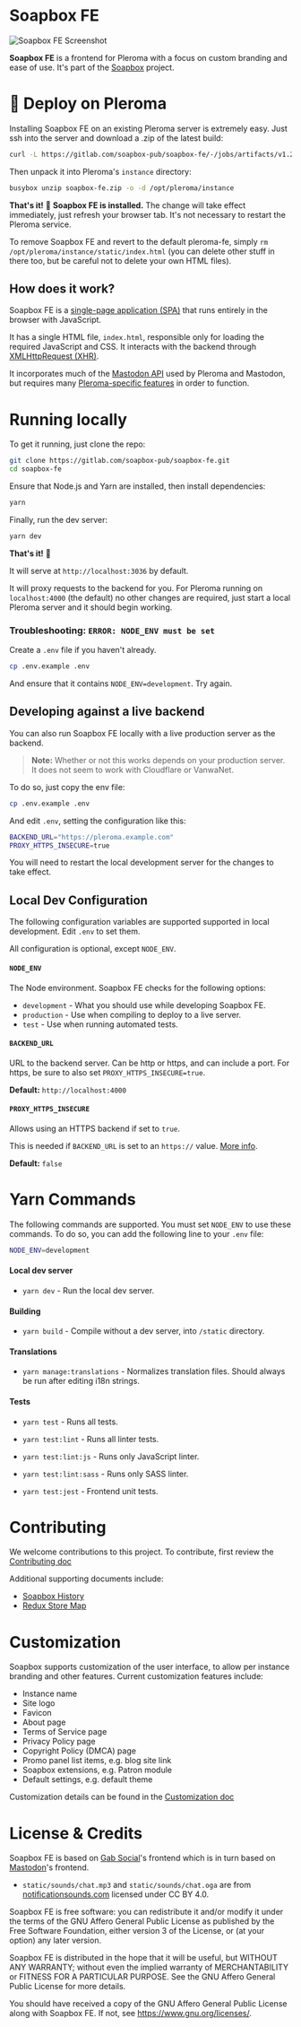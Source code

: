 # Soapbox FE

![Soapbox FE Screenshot](soapbox-screenshot.png)

**Soapbox FE** is a frontend for Pleroma with a focus on custom branding and ease of use.
It's part of the [Soapbox](https://soapbox.pub) project.

# :rocket: Deploy on Pleroma

Installing Soapbox FE on an existing Pleroma server is extremely easy.
Just ssh into the server and download a .zip of the latest build:

```sh
curl -L https://gitlab.com/soapbox-pub/soapbox-fe/-/jobs/artifacts/v1.2.1/download?job=build-production -o soapbox-fe.zip
```

Then unpack it into Pleroma's `instance` directory:

```sh
busybox unzip soapbox-fe.zip -o -d /opt/pleroma/instance
```

**That's it!** :tada:
**Soapbox FE is installed.**
The change will take effect immediately, just refresh your browser tab.
It's not necessary to restart the Pleroma service.

To remove Soapbox FE and revert to the default pleroma-fe, simply `rm /opt/pleroma/instance/static/index.html` (you can delete other stuff in there too, but be careful not to delete your own HTML files).

## How does it work?

Soapbox FE is a [single-page application (SPA)](https://en.wikipedia.org/wiki/Single-page_application) that runs entirely in the browser with JavaScript.

It has a single HTML file, `index.html`, responsible only for loading the required JavaScript and CSS.
It interacts with the backend through [XMLHttpRequest (XHR)](https://developer.mozilla.org/en-US/docs/Web/API/XMLHttpRequest).

It incorporates much of the [Mastodon API](https://docs.joinmastodon.org/methods/) used by Pleroma and Mastodon, but requires many [Pleroma-specific features](https://docs-develop.pleroma.social/backend/API/differences_in_mastoapi_responses/) in order to function.

# Running locally

To get it running, just clone the repo:

```sh
git clone https://gitlab.com/soapbox-pub/soapbox-fe.git
cd soapbox-fe
```

Ensure that Node.js and Yarn are installed, then install dependencies:

```sh
yarn
```

Finally, run the dev server:

```sh
yarn dev
```

**That's it!** :tada:

It will serve at `http://localhost:3036` by default.

It will proxy requests to the backend for you.
For Pleroma running on `localhost:4000` (the default) no other changes are required, just start a local Pleroma server and it should begin working.

### Troubleshooting: `ERROR: NODE_ENV must be set`

Create a `.env` file if you haven't already.

```sh
cp .env.example .env
```

And ensure that it contains `NODE_ENV=development`.
Try again.

## Developing against a live backend

You can also run Soapbox FE locally with a live production server as the backend.

> **Note:** Whether or not this works depends on your production server. It does not seem to work with Cloudflare or VanwaNet.

To do so, just copy the env file:

```sh
cp .env.example .env
```

And edit `.env`, setting the configuration like this:

```sh
BACKEND_URL="https://pleroma.example.com"
PROXY_HTTPS_INSECURE=true
```

You will need to restart the local development server for the changes to take effect.

## Local Dev Configuration

The following configuration variables are supported supported in local development.
Edit `.env` to set them.

All configuration is optional, except `NODE_ENV`.

#### `NODE_ENV`

The Node environment.
Soapbox FE checks for the following options:

- `development` - What you should use while developing Soapbox FE.
- `production` - Use when compiling to deploy to a live server.
- `test` - Use when running automated tests.

#### `BACKEND_URL`

URL to the backend server.
Can be http or https, and can include a port.
For https, be sure to also set `PROXY_HTTPS_INSECURE=true`.

**Default:** `http://localhost:4000`

#### `PROXY_HTTPS_INSECURE`

Allows using an HTTPS backend if set to `true`.

This is needed if `BACKEND_URL` is set to an `https://` value.
[More info](https://stackoverflow.com/a/48624590/8811886).

**Default:** `false`

# Yarn Commands

The following commands are supported.
You must set `NODE_ENV` to use these commands.
To do so, you can add the following line to your `.env` file:

```sh
NODE_ENV=development
```

#### Local dev server
- `yarn dev` - Run the local dev server.

#### Building
- `yarn build` - Compile without a dev server, into `/static` directory.

#### Translations
- `yarn manage:translations` - Normalizes translation files. Should always be run after editing i18n strings.

#### Tests
- `yarn test` - Runs all tests.

- `yarn test:lint` - Runs all linter tests.

- `yarn test:lint:js` - Runs only JavaScript linter.

- `yarn test:lint:sass` - Runs only SASS linter.

- `yarn test:jest` - Frontend unit tests.

# Contributing

We welcome contributions to this project.  To contribute, first review the [Contributing doc](docs/contributing.md)

Additional supporting documents include:
* [Soapbox History](docs/history.md)
* [Redux Store Map](docs/history.md)

# Customization

Soapbox supports customization of the user interface, to allow per instance branding and other features.  Current customization features include:

* Instance name
* Site logo
* Favicon
* About page
* Terms of Service page
* Privacy Policy page
* Copyright Policy (DMCA) page
* Promo panel list items, e.g. blog site link
* Soapbox extensions, e.g. Patron module
* Default settings, e.g. default theme

Customization details can be found in the [Customization doc](docs/customization.md)

# License & Credits

Soapbox FE is based on [Gab Social](https://code.gab.com/gab/social/gab-social)'s frontend which is in turn based on [Mastodon](https://github.com/tootsuite/mastodon/)'s frontend.

- `static/sounds/chat.mp3` and `static/sounds/chat.oga` are from [notificationsounds.com](https://notificationsounds.com/notification-sounds/intuition-561) licensed under CC BY 4.0.

Soapbox FE is free software: you can redistribute it and/or modify
it under the terms of the GNU Affero General Public License as published by
the Free Software Foundation, either version 3 of the License, or
(at your option) any later version.

Soapbox FE is distributed in the hope that it will be useful,
but WITHOUT ANY WARRANTY; without even the implied warranty of
MERCHANTABILITY or FITNESS FOR A PARTICULAR PURPOSE.  See the
GNU Affero General Public License for more details.

You should have received a copy of the GNU Affero General Public License
along with Soapbox FE.  If not, see <https://www.gnu.org/licenses/>.
